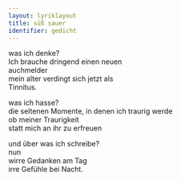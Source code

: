 ```yaml
---
layout: lyriklayout
title: süß sauer
identifier: gedicht
---
```


was ich denke?  
Ich brauche dringend einen neuen  
auchmelder  
mein alter verdingt sich jetzt als  
Tinnitus.  

was ich hasse?  
die seltenen Momente, in denen ich traurig werde  
ob meiner Traurigkeit  
statt mich an ihr zu erfreuen  

und über was ich schreibe?  
nun  
wirre Gedanken am Tag   
irre Gefühle bei Nacht.  